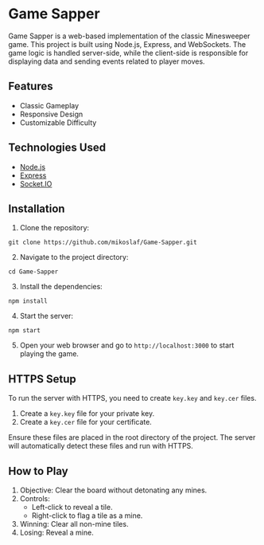 # Game Sapper

Game Sapper is a web-based implementation of the classic Minesweeper game. This project is built using Node.js, Express, and WebSockets. The game logic is handled server-side, while the client-side is responsible for displaying data and sending events related to player moves.

## Features

- Classic Gameplay
- Responsive Design
- Customizable Difficulty

## Technologies Used

- [Node.js](https://nodejs.org/en])
- [Express](https://expressjs.com/)
- [Socket.IO](https://socket.io/)

## Installation

1. Clone the repository:
```
git clone https://github.com/mikoslaf/Game-Sapper.git
```
2. Navigate to the project directory:
```
cd Game-Sapper
```
3. Install the dependencies:
```
npm install
```
4. Start the server:
```
npm start
```
5. Open your web browser and go to `http://localhost:3000` to start playing the game.

## HTTPS Setup

To run the server with HTTPS, you need to create `key.key` and `key.cer` files.

1. Create a `key.key` file for your private key.
2. Create a `key.cer` file for your certificate.

Ensure these files are placed in the root directory of the project. The server will automatically detect these files and run with HTTPS.

## How to Play

1. Objective: Clear the board without detonating any mines.
2. Controls:
   - Left-click to reveal a tile.
   - Right-click to flag a tile as a mine.
3. Winning: Clear all non-mine tiles.
4. Losing: Reveal a mine.
